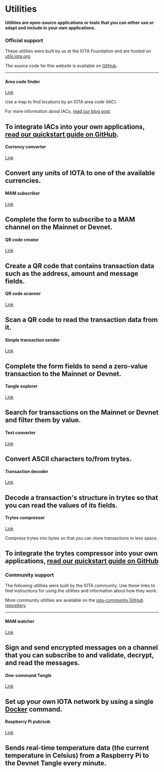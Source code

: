# Utilities

**Utilities are open-source applications or tools that you can either use or adapt and include in your own applications.**

### **Official support** ###

These utilities were built by us at the IOTA Foundation and are hosted on [utils.iota.org](https://utils.iota.org/).

The source code for this website is available on [GitHub](https://github.com/iotaledger/tangle-utils-website).

---------------
#### **Area code finder** ####
[Link](https://utils.iota.org/area-codes)

Use a map to find locations by an IOTA area code (IAC).

For more information about IACs, [read our blog post](https://blog.iota.org/iota-area-codes-a-proposal-to-geo-tag-iota-transactions-d3c457d1df1b).

To integrate IACs into your own applications, [read our quickstart guide on GitHub](https://github.com/iotaledger/iota-area-codes).
---

#### **Currency converter** ####
[Link](https://utils.iota.org/currency-conversion)

Convert any units of IOTA to one of the available currencies.
---

#### **MAM subscriber** ####
[Link](https://utils.iota.org/mam)

Complete the form to subscribe to a MAM channel on the Mainnet or Devnet.
---

#### **QR code creator** ####
[Link](https://utils.iota.org/qr-create)

Create a QR code that contains transaction data such as the address, amount and message fields.
---

#### **QR code scanner** ####
[Link](https://utils.iota.org/qr-scan)

Scan a QR code to read the transaction data from it.
---

#### **Simple transaction sender** ####
[Link](https://utils.iota.org/simple-transaction)

Complete the form fields to send a zero-value transaction to the Mainnet or Devnet.
---

#### **Tangle explorer** ####
[Link](https://utils.iota.org/)

Search for transactions on the Mainnet or Devnet and filter them by value. 
---

#### **Text converter** ####
[Link](https://utils.iota.org/text-conversion)

Convert ASCII characters to/from trytes.
---

#### **Transaction decoder** ####
[Link](https://utils.iota.org/transaction-decoder)

Decode a transaction's structure in trytes so that you can read the values of its fields.
---

#### **Trytes compressor** ####
[Link](https://utils.iota.org/compress)

Compress trytes into bytes so that you can store transactions in less space.

To integrate the trytes compressor into your own applications, [read our quickstart guide on GitHub](https://github.com/iotaledger/tryte-compress-js) 
---------------


### __Community support__ ###

The following utilities were built by the IOTA community. Use these links to find instructions for using the utilities and information about how they work.

More community utilities are available on the [iota-community GitHub repository](https://github.com/iota-community).

---------------
#### __MAM watcher__ ####
[Link](../community/mam-watcher/overview.md)

Sign and send encrypted messages on a channel that you can subscribe to and validate, decrypt, and read the messages.
---

#### __One-command Tangle__ ####
[Link](../community/one-command-tangle/overview.md)

Set up your own IOTA network by using a single [Docker](https://www.docker.com/why-docker) command.
---

#### __Raspberry Pi pub/sub__ ####
[Link](../community/raspberry-pi-pub-sub/overview.md)

Sends real-time temperature data (the current temperature in Celsius) from a Raspberry Pi to the Devnet Tangle every minute.
---------------
